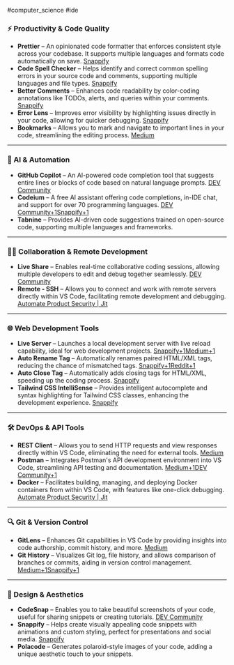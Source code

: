
#computer_science #ide 

### ⚡ Productivity & Code Quality

- **Prettier** – An opinionated code formatter that enforces consistent style across your codebase. It supports multiple languages and formats code automatically on save. [Snappify](https://snappify.com/blog/best-vscode-extensions?utm_source=chatgpt.com)
- **Code Spell Checker** – Helps identify and correct common spelling errors in your source code and comments, supporting multiple languages and file types. [Snappify](https://snappify.com/blog/best-vscode-extensions?utm_source=chatgpt.com)
- **Better Comments** – Enhances code readability by color-coding annotations like TODOs, alerts, and queries within your comments. [Snappify](https://snappify.com/blog/best-vscode-extensions?utm_source=chatgpt.com)
- **Error Lens** – Improves error visibility by highlighting issues directly in your code, allowing for quicker debugging. [Snappify](https://snappify.com/blog/best-vscode-extensions?utm_source=chatgpt.com)
- **Bookmarks** – Allows you to mark and navigate to important lines in your code, streamlining the editing process. [Medium](https://medium.com/%40dev.alisamir/20-must-have-vs-code-extensions-for-2024-7ac4de4498c4?utm_source=chatgpt.com)

---

### 🤖 AI & Automation

- **GitHub Copilot** – An AI-powered code completion tool that suggests entire lines or blocks of code based on natural language prompts. [DEV Community](https://dev.to/best_codes/7-best-vs-code-extensions-for-faster-development-2024-edition-3j56?utm_source=chatgpt.com)
- **Codeium** – A free AI assistant offering code completions, in-IDE chat, and support for over 70 programming languages. [DEV Community+1Snappify+1](https://dev.to/best_codes/7-best-vs-code-extensions-for-faster-development-2024-edition-3j56?utm_source=chatgpt.com)
- **Tabnine** – Provides AI-driven code suggestions trained on open-source code, supporting multiple languages and frameworks.

---

### 🧑‍💻 Collaboration & Remote Development

- **Live Share** – Enables real-time collaborative coding sessions, allowing multiple developers to edit and debug together seamlessly. [DEV Community](https://dev.to/best_codes/7-best-vs-code-extensions-for-faster-development-2024-edition-3j56?utm_source=chatgpt.com)
- **Remote - SSH** – Allows you to connect and work with remote servers directly within VS Code, facilitating remote development and debugging. [Automate Product Security | Jit](https://www.jit.io/blog/vscode-extensions-for-2023?utm_source=chatgpt.com)

---

### 🌐 Web Development Tools

- **Live Server** – Launches a local development server with live reload capability, ideal for web development projects. [Snappify+1Medium+1](https://snappify.com/blog/best-vscode-extensions?utm_source=chatgpt.com)
- **Auto Rename Tag** – Automatically renames paired HTML/XML tags, reducing the chance of mismatched tags. [Snappify+1Reddit+1](https://snappify.com/blog/best-vscode-extensions?utm_source=chatgpt.com)
- **Auto Close Tag** – Automatically adds closing tags for HTML/XML, speeding up the coding process. [Snappify](https://snappify.com/blog/best-vscode-extensions?utm_source=chatgpt.com)
- **Tailwind CSS IntelliSense** – Provides intelligent autocomplete and syntax highlighting for Tailwind CSS classes, enhancing the development experience. [Snappify](https://snappify.com/blog/best-vscode-extensions?utm_source=chatgpt.com)

---

### 🛠️ DevOps & API Tools

- **REST Client** – Allows you to send HTTP requests and view responses directly within VS Code, eliminating the need for external tools. [Medium](https://medium.com/%40dev.alisamir/20-must-have-vs-code-extensions-for-2024-7ac4de4498c4?utm_source=chatgpt.com)
- **Postman** – Integrates Postman's API development environment into VS Code, streamlining API testing and documentation. [Medium+1DEV Community+1](https://medium.com/%40dev.alisamir/20-must-have-vs-code-extensions-for-2024-7ac4de4498c4?utm_source=chatgpt.com)
- **Docker** – Facilitates building, managing, and deploying Docker containers from within VS Code, with features like one-click debugging. [Automate Product Security | Jit](https://www.jit.io/blog/vscode-extensions-for-2023?utm_source=chatgpt.com)

---

### 🔍 Git & Version Control

- **GitLens** – Enhances Git capabilities in VS Code by providing insights into code authorship, commit history, and more. [Medium](https://medium.com/%40dev.alisamir/20-must-have-vs-code-extensions-for-2024-7ac4de4498c4?utm_source=chatgpt.com)
- **Git History** – Visualizes Git log, file history, and allows comparison of branches or commits, aiding in version control management. [Medium+1Snappify+1](https://medium.com/%40dev.alisamir/20-must-have-vs-code-extensions-for-2024-7ac4de4498c4?utm_source=chatgpt.com)

---

### 🎨 Design & Aesthetics

- **CodeSnap** – Enables you to take beautiful screenshots of your code, useful for sharing snippets or creating tutorials. [DEV Community](https://dev.to/best_codes/7-best-vs-code-extensions-for-faster-development-2024-edition-3j56?utm_source=chatgpt.com)
- **Snappify** – Helps create visually appealing code snippets with animations and custom styling, perfect for presentations and social media. [Snappify](https://snappify.com/blog/best-vscode-extensions?utm_source=chatgpt.com)
- **Polacode** – Generates polaroid-style images of your code, adding a unique aesthetic touch to your snippets.